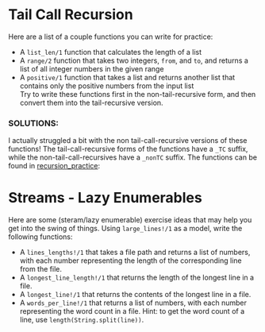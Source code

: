 # Tail Call Recursion
Here are a list of a couple functions you can write for practice:
- A `list_len/1` function that calculates the length of a list
- A `range/2` function that takes two integers, `from`, and `to`, and returns a list of all integer numbers in the given range
- A `positive/1` function that takes a list and returns another list that contains only the positive numbers from the input list  
Try to write these functions first in the non-tail-recursive form, and then convert them into the tail-recursive version.

### SOLUTIONS:
I actually struggled a bit with the non tail-call-recursive versions of these functions! The tail-call-recursive forms of the functions have a `_TC` suffix, while the non-tail-call-recursives have a `_nonTC` suffix. The functions can be found in [recursion_practice](recursion_practice.ex):


# Streams - Lazy Enumerables
Here are some (steram/lazy enumerable) exercise ideas that may help you get into the swing of things. Using `large_lines!/1` as a model, write the following functions:
- A `lines_lengths!/1` that takes a file path and returns a list of numbers, with each number representing the length of the corresponding line from the file.
- A `longest_line_length!/1` that returns the length of the longest line in a file.
- A `longest_line!/1` that returns the contents of the longest line in a file.
- A `words_per_line!/1` that returns a list of numbers, with each number representing the word count in a file. Hint: to get the word count of a line, use `length(String.split(line))`.
